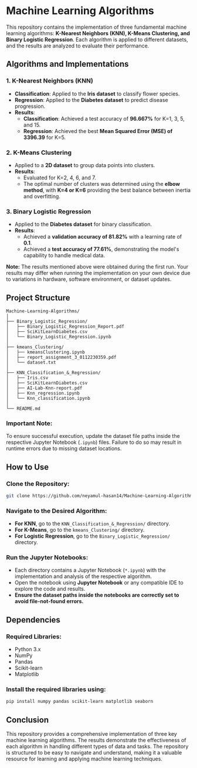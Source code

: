 # Machine Learning Algorithms

This repository contains the implementation of three fundamental machine learning algorithms: **K-Nearest Neighbors (KNN), K-Means Clustering, and Binary Logistic Regression**. Each algorithm is applied to different datasets, and the results are analyzed to evaluate their performance.

## Algorithms and Implementations

### 1. K-Nearest Neighbors (KNN)

- **Classification**: Applied to the **Iris dataset** to classify flower species.
- **Regression**: Applied to the **Diabetes dataset** to predict disease progression.
- **Results**:
  - **Classification**: Achieved a test accuracy of **96.667%** for K=1, 3, 5, and 15.
  - **Regression**: Achieved the best **Mean Squared Error (MSE) of 3396.39** for K=5.

### 2. K-Means Clustering

- Applied to a **2D dataset** to group data points into clusters.
- **Results**:
  - Evaluated for K=2, 4, 6, and 7.
  - The optimal number of clusters was determined using the **elbow method**, with **K=4 or K=6** providing the best balance between inertia and overfitting.

### 3. Binary Logistic Regression

- Applied to the **Diabetes dataset** for binary classification.
- **Results**:
  - Achieved a **validation accuracy of 81.82%** with a learning rate of **0.1**.
  - Achieved a **test accuracy of 77.61%**, demonstrating the model's capability to handle medical data.

**Note:** The results mentioned above were obtained during the first run. Your results may differ when running the implementation on your own device due to variations in hardware, software environment, or dataset updates.

## Project Structure
```
Machine-Learning-Algorithms/
│
├── Binary_Logistic_Regression/
│   ├── Binary_Logistic_Regression_Report.pdf
│   ├── SciKitLearnDiabetes.csv
│   └── Binary_Logistic_Regression.ipynb
│
├── kmeans_Clustering/
│   ├── kmeansClustering.ipynb
│   ├── report_assignment_3_0112230359.pdf
│   └── dataset.txt
│
├── KNN_Classification_&_Regression/
│   ├── Iris.csv
│   ├── SciKitLearnDiabetes.csv
│   ├── AI-Lab-Knn-report.pdf
│   ├── Knn_regression.ipynb
│   └── Knn_classification.ipynb
│
└── README.md
```

### Important Note:
To ensure successful execution, update the dataset file paths inside the respective Jupyter Notebook (`.ipynb`) files. Failure to do so may result in runtime errors due to missing dataset locations.

## How to Use

### Clone the Repository:
```bash
git clone https://github.com/neyamul-hasan14/Machine-Learning-Algorithms.git
```

### Navigate to the Desired Algorithm:
- **For KNN**, go to the `KNN_Classification_&_Regression/` directory.
- **For K-Means**, go to the `kmeans_Clustering/` directory.
- **For Logistic Regression**, go to the `Binary_Logistic_Regression/` directory.

### Run the Jupyter Notebooks:
- Each directory contains a Jupyter Notebook (`*.ipynb`) with the implementation and analysis of the respective algorithm.
- Open the notebook using **Jupyter Notebook** or any compatible IDE to explore the code and results.
- **Ensure the dataset paths inside the notebooks are correctly set to avoid file-not-found errors.**

## Dependencies

### Required Libraries:

- Python 3.x
- NumPy
- Pandas
- Scikit-learn
- Matplotlib

### Install the required libraries using:
```bash
pip install numpy pandas scikit-learn matplotlib seaborn
```

## Conclusion
This repository provides a comprehensive implementation of three key machine learning algorithms. The results demonstrate the effectiveness of each algorithm in handling different types of data and tasks. The repository is structured to be easy to navigate and understand, making it a valuable resource for learning and applying machine learning techniques.

